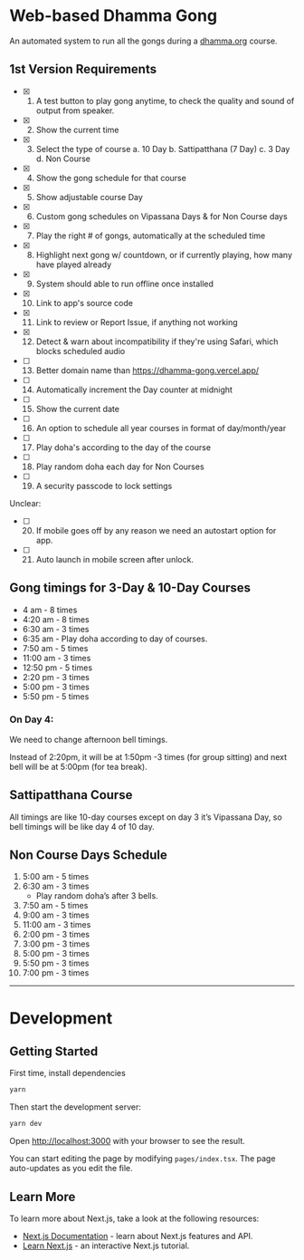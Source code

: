 # Web-based Dhamma Gong

An automated system to run all the gongs during a [dhamma.org](https://dhamma.org) course.

## 1st Version Requirements

- [x] 1. A test button to play gong anytime, to check the quality and sound of output from speaker.
- [x] 2. Show the current time
- [x] 3. Select the type of course
    a. 10 Day
    b. Sattipatthana (7 Day)
    c. 3 Day
    d. Non Course
- [x] 4. Show the gong schedule for that course
- [x] 5. Show adjustable course Day
- [x] 6. Custom gong schedules on Vipassana Days & for Non Course days
- [x] 7. Play the right # of gongs, automatically at the scheduled time
- [x] 8. Highlight next gong w/ countdown, or if currently playing, how many have played already
- [x] 9. System should able to run offline once installed
- [x] 10. Link to app's source code
- [x] 11. Link to review or Report Issue, if anything not working
- [x] 12. Detect & warn about incompatibility if they're using Safari, which blocks scheduled audio
- [ ] 13. Better domain name than https://dhamma-gong.vercel.app/
- [ ] 14. Automatically increment the Day counter at midnight
- [ ] 15. Show the current date
- [ ] 16. An option to schedule all year courses in format of day/month/year
- [ ] 17. Play doha's according to the day of the course
- [ ] 18. Play random doha each day for Non Courses
- [ ] 19. A security passcode to lock settings

Unclear:

- [ ] 20. If mobile goes off by any reason we need an autostart option for app.
- [ ] 21. Auto launch in mobile screen after unlock.


## Gong timings for 3-Day & 10-Day Courses

- 4 am - 8 times
- 4:20 am - 8 times
- 6:30 am - 3 times
- 6:35 am - Play doha according to day of courses.
- 7:50 am - 5 times
- 11:00 am - 3 times
- 12:50 pm - 5 times
- 2:20 pm - 3 times
- 5:00 pm - 3 times
- 5:50 pm - 5 times

### On Day 4:

We need to change afternoon bell timings.

Instead of 2:20pm, it will be at 1:50pm -3 times (for group sitting) and next bell will be at 5:00pm (for tea break).

## Sattipatthana Course

All timings are like 10-day courses except on day 3 it’s Vipassana Day, so bell timings will be like day 4 of 10 day.

## Non Course Days Schedule

1. 5:00 am - 5 times
2. 6:30 am - 3 times
    - Play random doha’s after 3 bells.
3. 7:50 am - 5 times
4. 9:00 am - 3 times
5. 11:00 am - 3 times
6. 2:00 pm - 3 times
7. 3:00 pm - 3 times
8. 5:00 pm - 3 times
9. 5:50 pm - 3 times
10. 7:00 pm - 3 times

---

# Development

## Getting Started

First time, install dependencies

```bash
yarn
```

Then start the development server:

```bash
yarn dev
```

Open [http://localhost:3000](http://localhost:3000) with your browser to see the result.

You can start editing the page by modifying `pages/index.tsx`. The page auto-updates as you edit the file.

## Learn More

To learn more about Next.js, take a look at the following resources:

- [Next.js Documentation](https://nextjs.org/docs) - learn about Next.js features and API.
- [Learn Next.js](https://nextjs.org/learn) - an interactive Next.js tutorial.
